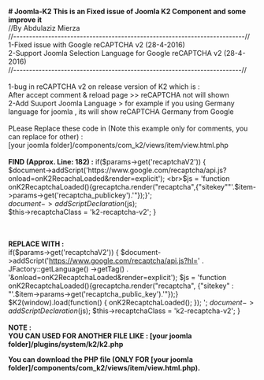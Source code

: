 <b># Joomla-K2
This is an Fixed issue of Joomla K2 Component and some improve it<br></b>
//By Abdulaziz Mierza<br>
//-------------------------------------------------------------------------//<br>
1-Fixed issue with  Google reCAPTCHA v2 (28-4-2016)<br>
2-Support Joomla Selection Language for  Google reCAPTCHA v2 (28-4-2016)<br>
//------------------------------------------------------------------------//<br>
<br>
1-bug in reCAPTCHA v2 on release version of K2 which is :<br>
After accept comment & reload page >> reCAPTCHA not will shown<br>
2-Add Suuport Joomla Language > for example if you using Germany language for joomla , its will show reCAPTCHA Germany from Google<br>
<br>
PLease Replace these code in (Note this example only for comments, you can replace for other) :<br>
[your joomla folder]/components/com_k2/views/item/view.html.php<br>
<br>
<b>FIND (Approx. Line: 182) :</b>
	if($params->get('recaptchaV2')) { <br>
		$document->addScript('https://www.google.com/recaptcha/api.js?onload=onK2RecachaLoaded&render=explicit');
		<br>$js = 'function <br>onK2RecaptchaLoaded(){grecaptcha.render("recaptcha",{"sitekey""'.$item->params->get('recaptcha_publickey').'"});}';
	<br>	$document->addScriptDeclaration($js);	
	$this->recaptchaClass = 'k2-recaptcha-v2';
	}

<br><br>
<b>REPLACE WITH :</b><br>
  						if($params->get('recaptchaV2')) {
							$document->addScript('https://www.google.com/recaptcha/api.js?hl=' . JFactory::getLanguage()
						->getTag() . '&onload=onK2RecaptchaLoaded&render=explicit');
							$js = 'function onK2RecaptchaLoaded(){grecaptcha.render("recaptcha", {"sitekey" : "'.$item->params->get('recaptcha_public_key').'"});}
							$K2(window).load(function() {
								onK2RecaptchaLoaded();
							});
							';
							$document->addScriptDeclaration($js);
							$this->recaptchaClass = 'k2-recaptcha-v2';
						}
<br><br>
<b>NOTE :<br>
YOU CAN USED FOR ANOTHER FILE LIKE : [your joomla folder]/plugins/system/k2/k2.php<br></b>

<b>You can download the PHP file (ONLY FOR [your joomla folder]/components/com_k2/views/item/view.html.php).</b>
